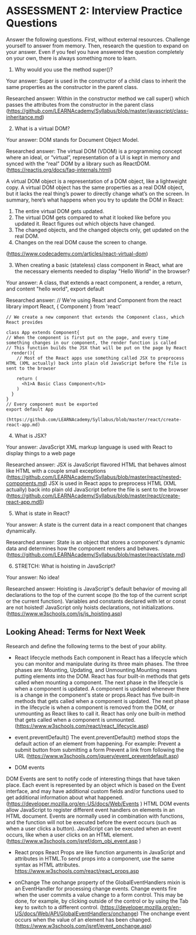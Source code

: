 # ASSESSMENT 2: Interview Practice Questions

Answer the following questions. First, without external resources. Challenge yourself to answer from memory. Then, research the question to expand on your answer. Even if you feel you have answered the question completely on your own, there is always something more to learn.

1. Why would you use the method super()?

  Your answer: Super is used in the constructor of a child class to inherit the same properties as the constructor in the parent class.

  Researched answer: Within in the constructor method we call super() which passes the attributes from the constructor in the parent class (https://github.com/LEARNAcademy/Syllabus/blob/master/javascript/class-inheritance.md)



2. What is a virtual DOM?

  Your answer: DOM stands for Document Object Model.

  Researched answer: 
  The virtual DOM (VDOM) is a programming concept where an ideal, or “virtual”, representation of a UI is kept in memory and synced with the “real” DOM by a library such as ReactDOM. (https://reactjs.org/docs/faq-internals.html)

  A virtual DOM object is a representation of a DOM object, like a lightweight copy. A virtual DOM object has the same properties as a real DOM object, but it lacks the real thing’s power to directly change what’s on the screen. In summary, here’s what happens when you try to update the DOM in React:

  1. The entire virtual DOM gets updated.
  2. The virtual DOM gets compared to what it looked like before you updated it. React figures out which objects have changed.
  3. The changed objects, and the changed objects only, get updated on the real DOM.
  4. Changes on the real DOM cause the screen to change.

  (https://www.codecademy.com/articles/react-virtual-dom)




3. When creating a basic (stateless) class component in React, what are the necessary elements needed to display "Hello World" in the browser?

  Your answer:
   A class, that extends a react component, a render,  a return, and content "hello world",  export default

  Researched answer:
    // We're using React and Component from the react library
    import React, { Component } from 'react'

    // We create a new component that extends the Component class, which React provides

    class App extends Component{
    // When the component is first put on the page, and every time something changes in our component, the render function is called
    // This function builds the JSX that will be put on the page by React
      render(){
        // Most of the React apps use something called JSX to preprocess HTML (XML actually) back into plain old JavaScript before the file is sent to the browser

        return (
          <h1>A Basic Class Component</h1>
        )
      }
    }
    // Every component must be exported
    export default App

    (https://github.com/LEARNAcademy/Syllabus/blob/master/react/create-react-app.md)



4. What is JSX?

  Your answer: JavaScript XML markup language is used with React to display things to a web page

  Researched answer:  JSX is JavaScript flavored HTML that behaves almost like HTML with a couple small exceptions (https://github.com/LEARNAcademy/Syllabus/blob/master/react/nested-components.md) JSX is used in React apps to preprocess HTML (XML actually) back into plain old JavaScript before the file is sent to the browser (https://github.com/LEARNAcademy/Syllabus/blob/master/react/create-react-app.mdß)
 


5. What is state in React?

  Your answer: A state is the current data in a react component that changes dynamically.

  Researched answer: State is an object that stores a component's dynamic data and determines how the component renders and behaves. (https://github.com/LEARNAcademy/Syllabus/blob/master/react/state.md)





6. STRETCH: What is hoisting in JavaScript?

  Your answer: No idea!

  Researched answer: Hoisting is JavaScript's default behavior of moving all declarations to the top of the current scope (to the top of the current script or the current function). Variables and constants declared with let or const are not hoisted! JavaScript only hoists declarations, not initializations. (https://www.w3schools.com/js/js_hoisting.asp)





## Looking Ahead: Terms for Next Week

Research and define the following terms to the best of your ability.

- React lifecycle methods
Each component in React has a lifecycle which you can monitor and manipulate during its three main phases. The three phases are: Mounting, Updating, and Unmounting.Mounting means putting elements into the DOM. React has four built-in methods that gets called when mounting a component. The next phase in the lifecycle is when a component is updated. A component is updated whenever there is a change in the component's state or props.React has five built-in methods that gets called when a component is updated. The next phase in the lifecycle is when a component is removed from the DOM, or unmounting as React likes to call it. React has only one built-in method that gets called when a component is unmounted. 
(https://www.w3schools.com/react/react_lifecycle.asp)

- event.preventDefault()
The event.preventDefault() method stops the default action of an element from happening. For example:
Prevent a submit button from submitting a form
Prevent a link from following the URL (https://www.w3schools.com/jquery/event_preventdefault.asp)

- DOM events

DOM Events are sent to notify code of interesting things that have taken place. Each event is represented by an object which is based on the Event interface, and may have additional custom fields and/or functions used to get additional information about what happened.(https://developer.mozilla.org/en-US/docs/Web/Events
)
HTML DOM events allow JavaScript to register different event handlers on elements in an HTML document. Events are normally used in combination with functions, and the function will not be executed before the event occurs (such as when a user clicks a button). JavaScript can be executed when an event occurs, like when a user clicks on an HTML element. (https://www.w3schools.com/jsref/dom_obj_event.asp
)

- React props
React Props are like function arguments in JavaScript and attributes in HTML.To send props into a component, use the same syntax as HTML attributes. https://www.w3schools.com/react/react_props.asp

- onChange
The onchange property of the GlobalEventHandlers mixin is an EventHandler for processing change events. Change events fire when the user commits a value change to a form control. This may be done, for example, by clicking outside of the control or by using the Tab key to switch to a different control. (https://developer.mozilla.org/en-US/docs/Web/API/GlobalEventHandlers/onchange) The onchange event occurs when the value of an element has been changed. (https://www.w3schools.com/jsref/event_onchange.asp)

